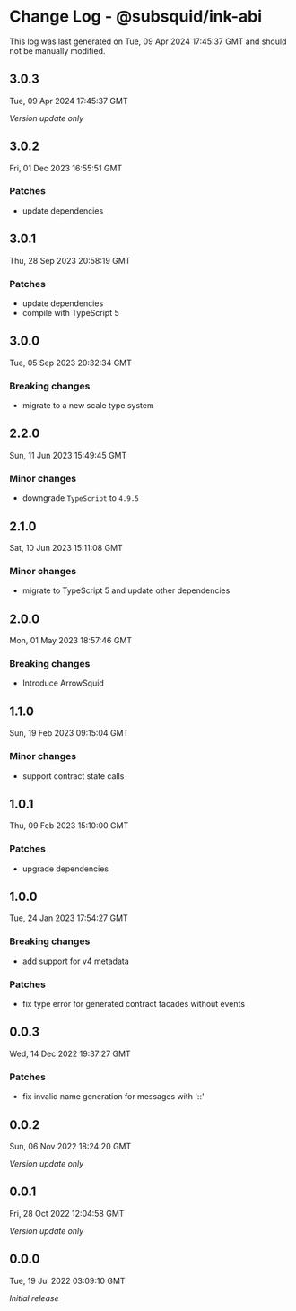 # Change Log - @subsquid/ink-abi

This log was last generated on Tue, 09 Apr 2024 17:45:37 GMT and should not be manually modified.

## 3.0.3
Tue, 09 Apr 2024 17:45:37 GMT

_Version update only_

## 3.0.2
Fri, 01 Dec 2023 16:55:51 GMT

### Patches

- update dependencies

## 3.0.1
Thu, 28 Sep 2023 20:58:19 GMT

### Patches

- update dependencies
- compile with TypeScript 5

## 3.0.0
Tue, 05 Sep 2023 20:32:34 GMT

### Breaking changes

- migrate to a new scale type system

## 2.2.0
Sun, 11 Jun 2023 15:49:45 GMT

### Minor changes

- downgrade `TypeScript` to `4.9.5`

## 2.1.0
Sat, 10 Jun 2023 15:11:08 GMT

### Minor changes

- migrate to TypeScript 5 and update other dependencies

## 2.0.0
Mon, 01 May 2023 18:57:46 GMT

### Breaking changes

- Introduce ArrowSquid

## 1.1.0
Sun, 19 Feb 2023 09:15:04 GMT

### Minor changes

- support contract state calls

## 1.0.1
Thu, 09 Feb 2023 15:10:00 GMT

### Patches

- upgrade dependencies

## 1.0.0
Tue, 24 Jan 2023 17:54:27 GMT

### Breaking changes

- add support for v4 metadata

### Patches

- fix type error for generated contract facades without events

## 0.0.3
Wed, 14 Dec 2022 19:37:27 GMT

### Patches

- fix invalid name generation for messages with '::'

## 0.0.2
Sun, 06 Nov 2022 18:24:20 GMT

_Version update only_

## 0.0.1
Fri, 28 Oct 2022 12:04:58 GMT

_Version update only_

## 0.0.0
Tue, 19 Jul 2022 03:09:10 GMT

_Initial release_

